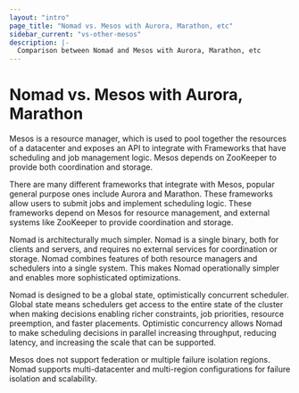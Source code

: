 ```yaml
---
layout: "intro"
page_title: "Nomad vs. Mesos with Aurora, Marathon, etc"
sidebar_current: "vs-other-mesos"
description: |-
  Comparison between Nomad and Mesos with Aurora, Marathon, etc
---
```


# Nomad vs. Mesos with Aurora, Marathon

Mesos is a resource manager, which is used to pool together the
resources of a datacenter and exposes an API to integrate with
Frameworks that have scheduling and job management logic. Mesos
depends on ZooKeeper to provide both coordination and storage.

There are many different frameworks that integrate with Mesos,
popular general purpose ones include Aurora and Marathon.
These frameworks allow users to submit jobs and implement scheduling
logic. These frameworks depend on Mesos for resource management,
and external systems like ZooKeeper to provide coordination and storage.

Nomad is architecturally much simpler. Nomad is a single binary, both for clients
and servers, and requires no external services for coordination or storage.
Nomad combines features of both resource managers and schedulers into a single system.
This makes Nomad operationally simpler and enables more sophisticated
optimizations.

Nomad is designed to be a global state, optimistically concurrent scheduler.
Global state means schedulers get access to the entire state of the cluster when
making decisions enabling richer constraints, job priorities, resource preemption,
and faster placements. Optimistic concurrency allows Nomad to make scheduling
decisions in parallel increasing throughput, reducing latency, and increasing
the scale that can be supported.

Mesos does not support federation or multiple failure isolation regions.
Nomad supports multi-datacenter and multi-region configurations for failure
isolation and scalability.

